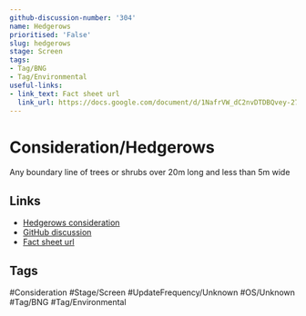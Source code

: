 ```yaml
---
github-discussion-number: '304'
name: Hedgerows
prioritised: 'False'
slug: hedgerows
stage: Screen
tags:
- Tag/BNG
- Tag/Environmental
useful-links:
- link_text: Fact sheet url
  link_url: https://docs.google.com/document/d/1NafrVW_dC2nvDTDBQvey-271aLLFpGlCpN-N30OZDn4/edit#heading=h.lb9do641w06g
---
```


# Consideration/Hedgerows

Any boundary line of trees or shrubs over 20m long and less than 5m wide

## Links

* [Hedgerows consideration](https://design.planning.data.gov.uk/planning-consideration/hedgerows)
* [GitHub discussion](https://github.com/digital-land/data-standards-backlog/discussions/304)
* [Fact sheet url](https://docs.google.com/document/d/1NafrVW_dC2nvDTDBQvey-271aLLFpGlCpN-N30OZDn4/edit#heading=h.lb9do641w06g)

## Tags

#Consideration #Stage/Screen #UpdateFrequency/Unknown #OS/Unknown #Tag/BNG #Tag/Environmental